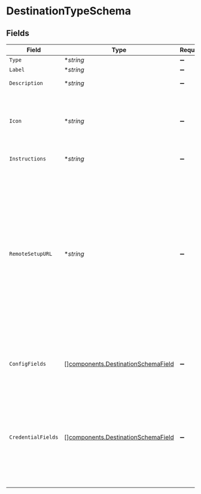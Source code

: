 # DestinationTypeSchema


## Fields

| Field                                                                                                                                                                                                                                                                                                                                                                                                   | Type                                                                                                                                                                                                                                                                                                                                                                                                    | Required                                                                                                                                                                                                                                                                                                                                                                                                | Description                                                                                                                                                                                                                                                                                                                                                                                             | Example                                                                                                                                                                                                                                                                                                                                                                                                 |
| ------------------------------------------------------------------------------------------------------------------------------------------------------------------------------------------------------------------------------------------------------------------------------------------------------------------------------------------------------------------------------------------------------- | ------------------------------------------------------------------------------------------------------------------------------------------------------------------------------------------------------------------------------------------------------------------------------------------------------------------------------------------------------------------------------------------------------- | ------------------------------------------------------------------------------------------------------------------------------------------------------------------------------------------------------------------------------------------------------------------------------------------------------------------------------------------------------------------------------------------------------- | ------------------------------------------------------------------------------------------------------------------------------------------------------------------------------------------------------------------------------------------------------------------------------------------------------------------------------------------------------------------------------------------------------- | ------------------------------------------------------------------------------------------------------------------------------------------------------------------------------------------------------------------------------------------------------------------------------------------------------------------------------------------------------------------------------------------------------- |
| `Type`                                                                                                                                                                                                                                                                                                                                                                                                  | **string*                                                                                                                                                                                                                                                                                                                                                                                               | :heavy_minus_sign:                                                                                                                                                                                                                                                                                                                                                                                      | N/A                                                                                                                                                                                                                                                                                                                                                                                                     | webhook                                                                                                                                                                                                                                                                                                                                                                                                 |
| `Label`                                                                                                                                                                                                                                                                                                                                                                                                 | **string*                                                                                                                                                                                                                                                                                                                                                                                               | :heavy_minus_sign:                                                                                                                                                                                                                                                                                                                                                                                      | N/A                                                                                                                                                                                                                                                                                                                                                                                                     | Webhook                                                                                                                                                                                                                                                                                                                                                                                                 |
| `Description`                                                                                                                                                                                                                                                                                                                                                                                           | **string*                                                                                                                                                                                                                                                                                                                                                                                               | :heavy_minus_sign:                                                                                                                                                                                                                                                                                                                                                                                      | N/A                                                                                                                                                                                                                                                                                                                                                                                                     | Send event via an HTTP POST request to a URL                                                                                                                                                                                                                                                                                                                                                            |
| `Icon`                                                                                                                                                                                                                                                                                                                                                                                                  | **string*                                                                                                                                                                                                                                                                                                                                                                                               | :heavy_minus_sign:                                                                                                                                                                                                                                                                                                                                                                                      | SVG icon string.                                                                                                                                                                                                                                                                                                                                                                                        | <svg />                                                                                                                                                                                                                                                                                                                                                                                                 |
| `Instructions`                                                                                                                                                                                                                                                                                                                                                                                          | **string*                                                                                                                                                                                                                                                                                                                                                                                               | :heavy_minus_sign:                                                                                                                                                                                                                                                                                                                                                                                      | Markdown instructions.                                                                                                                                                                                                                                                                                                                                                                                  | Some *markdown*                                                                                                                                                                                                                                                                                                                                                                                         |
| `RemoteSetupURL`                                                                                                                                                                                                                                                                                                                                                                                        | **string*                                                                                                                                                                                                                                                                                                                                                                                               | :heavy_minus_sign:                                                                                                                                                                                                                                                                                                                                                                                      | Some destinations may have Oauth flow or other managed-setup flow that can be triggered with a link. If a `remote_setup_url` is set then the user should be prompted to follow the link to configure the destination.<br/>See the [building your own UI guide](https://outpost.hookdeck.com/guides/building-your-own-ui.mdx) for recommended UI patterns and wireframes for implementation in your own app. | https://dashboard.hookdeck.com/authorize?provider=acme                                                                                                                                                                                                                                                                                                                                                  |
| `ConfigFields`                                                                                                                                                                                                                                                                                                                                                                                          | [][components.DestinationSchemaField](../../models/components/destinationschemafield.md)                                                                                                                                                                                                                                                                                                                | :heavy_minus_sign:                                                                                                                                                                                                                                                                                                                                                                                      | Config fields are non-secret values that can be stored and displayed to the user in plain text.                                                                                                                                                                                                                                                                                                         |                                                                                                                                                                                                                                                                                                                                                                                                         |
| `CredentialFields`                                                                                                                                                                                                                                                                                                                                                                                      | [][components.DestinationSchemaField](../../models/components/destinationschemafield.md)                                                                                                                                                                                                                                                                                                                | :heavy_minus_sign:                                                                                                                                                                                                                                                                                                                                                                                      | Credential fields are secret values that will be AES encrypted and obfuscated to the user. Some credentials may not be obfuscated; the destination type dictates the obfuscation logic.                                                                                                                                                                                                                 |                                                                                                                                                                                                                                                                                                                                                                                                         |